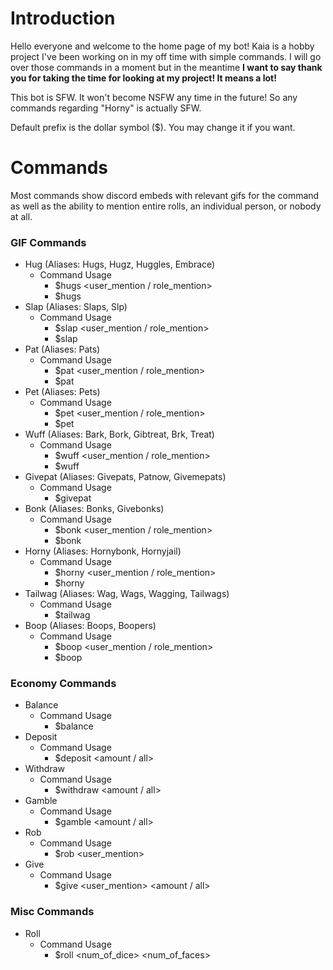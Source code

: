 # Introduction

Hello everyone and welcome to the home page of my bot! Kaia is a hobby project I've been working on in my off time with simple commands. I will go over those commands in a moment but in the meantime **I want to say thank you for taking the time for looking at my project! It means a lot!**

This bot is SFW. It won't become NSFW any time in the future! So any commands regarding "Horny" is actually SFW.  

Default prefix is the dollar symbol ($). You may change it if you want.

# Commands

Most commands show discord embeds with relevant gifs for the command as well as the ability to mention entire rolls, an individual person, or nobody at all.

### GIF Commands

- Hug (Aliases: Hugs, Hugz, Huggles, Embrace)
	- Command Usage
		- $hugs <user_mention / role_mention>
  		- $hugs
- Slap (Aliases: Slaps, Slp)
	- Command Usage
		- $slap <user_mention / role_mention>
		- $slap
- Pat (Aliases: Pats)
	- Command Usage
		- $pat <user_mention / role_mention>
		- $pat
- Pet (Aliases: Pets)
	- Command Usage
		- $pet <user_mention / role_mention>
		- $pet
- Wuff (Aliases: Bark, Bork, Gibtreat, Brk, Treat)
	- Command Usage
		- $wuff <user_mention / role_mention>
		- $wuff
- Givepat (Aliases: Givepats, Patnow, Givemepats)
	- Command Usage
		- $givepat
- Bonk (Aliases: Bonks, Givebonks)
	- Command Usage
		- $bonk <user_mention / role_mention>
		- $bonk
- Horny (Aliases: Hornybonk, Hornyjail)
	- Command Usage
		- $horny <user_mention / role_mention>
		- $horny
- Tailwag (Aliases: Wag, Wags, Wagging, Tailwags)
	- Command Usage
		- $tailwag
- Boop (Aliases: Boops, Boopers)
	- Command Usage
		- $boop <user_mention / role_mention>
		- $boop

### Economy Commands

- Balance
	- Command Usage
		- $balance
- Deposit
	- Command Usage
		- $deposit <amount / all>
- Withdraw
	- Command Usage
		- $withdraw <amount / all>
- Gamble
	- Command Usage
		- $gamble <amount / all>
- Rob
	- Command Usage
		- $rob <user_mention>
- Give
	- Command Usage
		- $give <user_mention> <amount / all>

### Misc Commands

- Roll
    - Command Usage
        - $roll <num_of_dice> <num_of_faces>